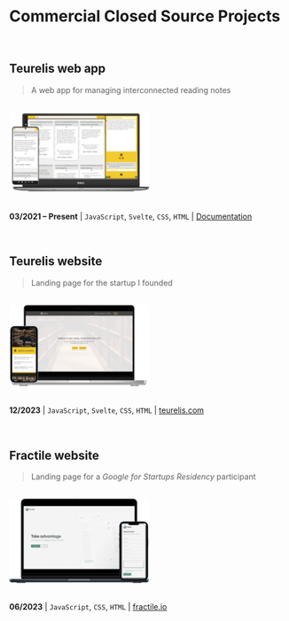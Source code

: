 # Commercial Closed Source Projects

<br />

## Teurelis web app

> A web app for managing interconnected reading notes

<br />
<a href="https://github.com/m-kupiec/portfolio/blob/main/teurelis-app/README.md">
  <img alt="Teurelis" src="./teurelis-app/assets/mockup.png" width="50%">
</a>

<br/>
<br/>

**03/2021 – Present** | `JavaScript`, `Svelte`, `CSS`, `HTML` | [Documentation](https://github.com/m-kupiec/portfolio/blob/main/teurelis-app/README.md)

<br/>

## Teurelis website

> Landing page for the startup I&nbsp;founded

<br />
<a href="https://teurelis.com/">
  <img alt="Teurelis" src="./teurelis-website/assets/mockup.png" width="50%">
</a>

<br/>
<br/>

**12/2023** | `JavaScript`, `Svelte`, `CSS`, `HTML` | [teurelis.com](https://teurelis.com/)

<br/>

## Fractile website

> Landing page for a *Google for Startups Residency* participant

<br />
<a href="https://fractile.io/">
  <img alt="Fractile" src="./fractile-website/assets/mockup.png" width="50%">
</a>

<br/>
<br/>

**06/2023** | `JavaScript`, `CSS`, `HTML` | [fractile.io](https://fractile.io/)

<br />
